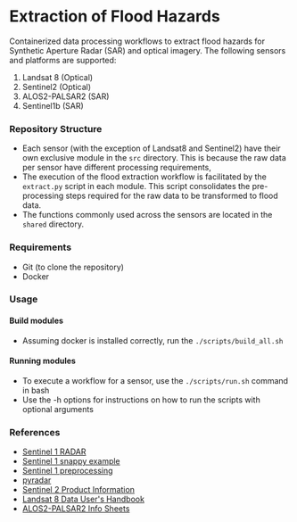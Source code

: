 # Extraction of Flood Hazards 

Containerized data processing workflows to extract flood hazards for Synthetic Aperture Radar (SAR) and optical imagery. The following sensors and platforms are supported:

1. Landsat 8 (Optical)
2. Sentinel2 (Optical)
2. ALOS2-PALSAR2 (SAR)
3. Sentinel1b (SAR)

### Repository Structure
- Each sensor (with the exception of Landsat8 and Sentinel2) have their own exclusive module in the `src` directory. This is because the raw data per sensor have different processing requirements, 
- The execution of the flood extraction workflow is facilitated by the `extract.py` script in each module. This script consolidates the pre-processing steps required for the raw data to be transformed to flood data. 
- The functions commonly used across the sensors are located in the `shared` directory.

### Requirements
- Git (to clone the repository)
- Docker 

### Usage

#### Build modules
- Assuming docker is installed correctly, run the `./scripts/build_all.sh`

#### Running modules
- To execute a workflow for a sensor, use the `./scripts/run.sh` command in bash
- Use the -h options for instructions on how to run the scripts with optional arguments

### References
- [Sentinel 1 RADAR](https://pro.arcgis.com/en/pro-app/latest/help/analysis/image-analyst/analysis-ready-sentinel-1-grd-data-generation.htm)
- [Sentinel 1 snappy example](https://github.com/wajuqi/Sentinel-1-preprocessing-using-Snappy/tree/master)
- [Sentinel 1 preprocessing](https://fivequestionz.home.blog/2020/01/31/how-to-preprocess-sentinel1-c-band-sar-image/)
- [pyradar](https://pyradar-tools.readthedocs.io/en/latest/tutorial.html)
- [Sentinel 2 Product Information](https://sentinels.copernicus.eu/web/sentinel/technical-guides/sentinel-2-msi/level-1c/algorithm-overview)
- [Landsat 8 Data User's Handbook](https://www.usgs.gov/landsat-missions/landsat-8-data-users-handbook)
- [ALOS2-PALSAR2 Info Sheets](https://www.eorc.jaxa.jp/ALOS/en/alos-2/datause/a2_format_e.htm)
